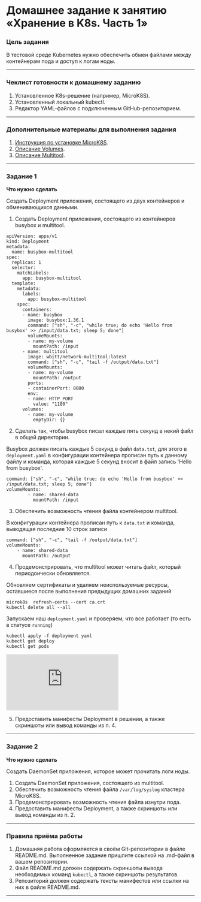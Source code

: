 # Домашнее задание к занятию «Хранение в K8s. Часть 1»

### Цель задания

В тестовой среде Kubernetes нужно обеспечить обмен файлами между контейнерам пода и доступ к логам ноды.

------

### Чеклист готовности к домашнему заданию

1. Установленное K8s-решение (например, MicroK8S).
2. Установленный локальный kubectl.
3. Редактор YAML-файлов с подключенным GitHub-репозиторием.

------

### Дополнительные материалы для выполнения задания

1. [Инструкция по установке MicroK8S](https://microk8s.io/docs/getting-started).
2. [Описание Volumes](https://kubernetes.io/docs/concepts/storage/volumes/).
3. [Описание Multitool](https://github.com/wbitt/Network-MultiTool).

------

### Задание 1 

**Что нужно сделать**

Создать Deployment приложения, состоящего из двух контейнеров и обменивающихся данными.

1. Создать Deployment приложения, состоящего из контейнеров busybox и multitool.
```
apiVersion: apps/v1
kind: Deployment
metadata:
  name: busybox-multitool
spec:
  replicas: 1
  selector:
    matchLabels:
      app: busybox-multitool
  template:
    metadata:
      labels:
        app: busybox-multitool
    spec:
      containers:
      - name: busybox
        image: busybox:1.36.1
        command: ["sh", "-c", "while true; do echo 'Hello from busybox' >> /input/data.txt; sleep 5; done"]
        volumeMounts:
        - name: my-volume
          mountPath: /input
      - name: multitool
        image: wbitt/network-multitool:latest
        command: ["sh", "-c", "tail -f /output/data.txt"]
        volumeMounts:
        - name: my-volume
          mountPath: /output
        ports:
        - containerPort: 8080
        env:
        - name: HTTP_PORT
          value: "1180"
      volumes:
        - name: my-volume
          emptyDir: {}
```
2. Сделать так, чтобы busybox писал каждые пять секунд в некий файл в общей директории.

Busybox должен писать каждые 5 секунд в файл `data.txt`, для этого в `deployment.yaml` в конфигурации контейнера прописан путь к данному файлу и команда, которая каждые 5 секунд вносит в файл запись 'Hello from busybox'.
```
command: ["sh", "-c", "while true; do echo 'Hello from busybox' >> /input/data.txt; sleep 5; done"]
volumeMounts:
        - name: shared-data
          mountPath: /input
```

3. Обеспечить возможность чтения файла контейнером multitool.

В конфигурации контейнера прописан путь к  `data.txt` и команда, выводящая последние 10 строк записи

```
command: ["sh", "-c", "tail -f /output/data.txt"]
volumeMounts:
    - name: shared-data
      mountPath: /output
```

4. Продемонстрировать, что multitool может читать файл, который периодоически обновляется.

Обновляем сертификаты и удаляем неиспользуемые ресурсы, оставшиеся после выполнения предыдущих домашних заданий
```
microk8s  refresh-certs --cert ca.crt
kubectl delete all --all
```
Запускаем наш `deployment.yaml` и проверяем, что все работает (то есть в статусе `running`)
```
kubectl apply -f deployment yaml
kubectl get deploy
kubectl get pods
```

![Alt_text](https://github.com/LeonidKhoroshev/kuber-homeworks/blob/main/2.1/2.1.md)

5. Предоставить манифесты Deployment в решении, а также скриншоты или вывод команды из п. 4.

------

### Задание 2

**Что нужно сделать**

Создать DaemonSet приложения, которое может прочитать логи ноды.

1. Создать DaemonSet приложения, состоящего из multitool.
2. Обеспечить возможность чтения файла `/var/log/syslog` кластера MicroK8S.
3. Продемонстрировать возможность чтения файла изнутри пода.
4. Предоставить манифесты Deployment, а также скриншоты или вывод команды из п. 2.

------

### Правила приёма работы

1. Домашняя работа оформляется в своём Git-репозитории в файле README.md. Выполненное задание пришлите ссылкой на .md-файл в вашем репозитории.
2. Файл README.md должен содержать скриншоты вывода необходимых команд `kubectl`, а также скриншоты результатов.
3. Репозиторий должен содержать тексты манифестов или ссылки на них в файле README.md.

------
